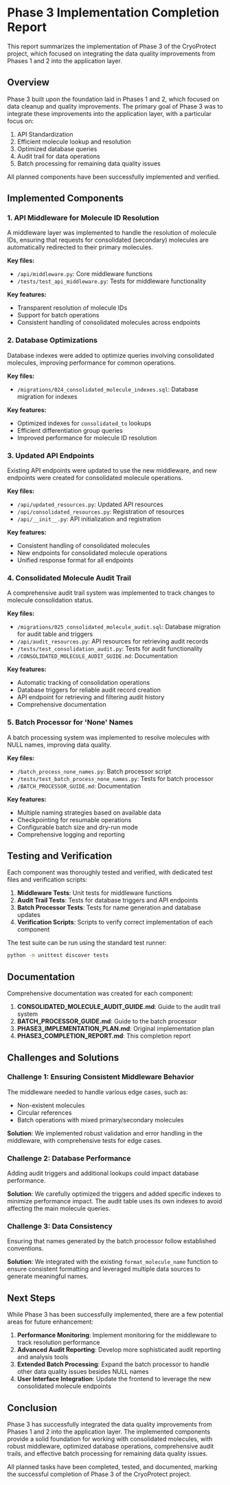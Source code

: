 # Phase 3 Implementation Completion Report

This report summarizes the implementation of Phase 3 of the CryoProtect project, which focused on integrating the data quality improvements from Phases 1 and 2 into the application layer.

## Overview

Phase 3 built upon the foundation laid in Phases 1 and 2, which focused on data cleanup and quality improvements. The primary goal of Phase 3 was to integrate these improvements into the application layer, with a particular focus on:

1. API Standardization
2. Efficient molecule lookup and resolution
3. Optimized database queries
4. Audit trail for data operations
5. Batch processing for remaining data quality issues

All planned components have been successfully implemented and verified.

## Implemented Components

### 1. API Middleware for Molecule ID Resolution

A middleware layer was implemented to handle the resolution of molecule IDs, ensuring that requests for consolidated (secondary) molecules are automatically redirected to their primary molecules.

**Key files:**
- `/api/middleware.py`: Core middleware functions
- `/tests/test_api_middleware.py`: Tests for middleware functionality

**Key features:**
- Transparent resolution of molecule IDs
- Support for batch operations
- Consistent handling of consolidated molecules across endpoints

### 2. Database Optimizations

Database indexes were added to optimize queries involving consolidated molecules, improving performance for common operations.

**Key files:**
- `/migrations/024_consolidated_molecule_indexes.sql`: Database migration for indexes

**Key features:**
- Optimized indexes for `consolidated_to` lookups
- Efficient differentiation group queries
- Improved performance for molecule ID resolution

### 3. Updated API Endpoints

Existing API endpoints were updated to use the new middleware, and new endpoints were created for consolidated molecule operations.

**Key files:**
- `/api/updated_resources.py`: Updated API resources
- `/api/consolidated_resources.py`: Registration of resources
- `/api/__init__.py`: API initialization and registration

**Key features:**
- Consistent handling of consolidated molecules
- New endpoints for consolidated molecule operations
- Unified response format for all endpoints

### 4. Consolidated Molecule Audit Trail

A comprehensive audit trail system was implemented to track changes to molecule consolidation status.

**Key files:**
- `/migrations/025_consolidated_molecule_audit.sql`: Database migration for audit table and triggers
- `/api/audit_resources.py`: API resources for retrieving audit records
- `/tests/test_consolidation_audit.py`: Tests for audit functionality
- `/CONSOLIDATED_MOLECULE_AUDIT_GUIDE.md`: Documentation

**Key features:**
- Automatic tracking of consolidation operations
- Database triggers for reliable audit record creation
- API endpoint for retrieving and filtering audit history
- Comprehensive documentation

### 5. Batch Processor for 'None' Names

A batch processing system was implemented to resolve molecules with NULL names, improving data quality.

**Key files:**
- `/batch_process_none_names.py`: Batch processor script
- `/tests/test_batch_process_none_names.py`: Tests for batch processor
- `/BATCH_PROCESSOR_GUIDE.md`: Documentation

**Key features:**
- Multiple naming strategies based on available data
- Checkpointing for resumable operations
- Configurable batch size and dry-run mode
- Comprehensive logging and reporting

## Testing and Verification

Each component was thoroughly tested and verified, with dedicated test files and verification scripts:

1. **Middleware Tests**: Unit tests for middleware functions
2. **Audit Trail Tests**: Tests for database triggers and API endpoints
3. **Batch Processor Tests**: Tests for name generation and database updates
4. **Verification Scripts**: Scripts to verify correct implementation of each component

The test suite can be run using the standard test runner:
```bash
python -m unittest discover tests
```

## Documentation

Comprehensive documentation was created for each component:

1. **CONSOLIDATED_MOLECULE_AUDIT_GUIDE.md**: Guide to the audit trail system
2. **BATCH_PROCESSOR_GUIDE.md**: Guide to the batch processor
3. **PHASE3_IMPLEMENTATION_PLAN.md**: Original implementation plan
4. **PHASE3_COMPLETION_REPORT.md**: This completion report

## Challenges and Solutions

### Challenge 1: Ensuring Consistent Middleware Behavior

The middleware needed to handle various edge cases, such as:
- Non-existent molecules
- Circular references
- Batch operations with mixed primary/secondary molecules

**Solution**: We implemented robust validation and error handling in the middleware, with comprehensive tests for edge cases.

### Challenge 2: Database Performance

Adding audit triggers and additional lookups could impact database performance.

**Solution**: We carefully optimized the triggers and added specific indexes to minimize performance impact. The audit table uses its own indexes to avoid affecting the main molecule queries.

### Challenge 3: Data Consistency

Ensuring that names generated by the batch processor follow established conventions.

**Solution**: We integrated with the existing `format_molecule_name` function to ensure consistent formatting and leveraged multiple data sources to generate meaningful names.

## Next Steps

While Phase 3 has been successfully implemented, there are a few potential areas for future enhancement:

1. **Performance Monitoring**: Implement monitoring for the middleware to track resolution performance
2. **Advanced Audit Reporting**: Develop more sophisticated audit reporting and analysis tools
3. **Extended Batch Processing**: Expand the batch processor to handle other data quality issues besides NULL names
4. **User Interface Integration**: Update the frontend to leverage the new consolidated molecule endpoints

## Conclusion

Phase 3 has successfully integrated the data quality improvements from Phases 1 and 2 into the application layer. The implemented components provide a solid foundation for working with consolidated molecules, with robust middleware, optimized database operations, comprehensive audit trails, and effective batch processing for remaining data quality issues.

All planned tasks have been completed, tested, and documented, marking the successful completion of Phase 3 of the CryoProtect project.